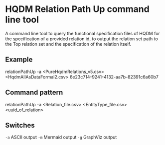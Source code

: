# HQDM Relation Path Up command line tool

A command line tool to query the functional specification files of HQDM for the specification of a provided relation id, to output the relation set path to the Top relation set and the specification of the relation itself.

## Example

relationPathUp -a <PureHqdmRelations_v5.csv> <HqdmAllAsDataFormal2.csv> 6e23c714-9241-4132-aa7b-82391c6a60b7


## Command pattern

relationPathUp -a <Relation_file.csv> <EntityType_file.csv> <uuid_of_relation>

## Switches

`-a` ASCII output
`-m` Mermaid output
`-g` GraphViz output